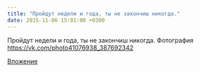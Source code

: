 ```yaml
---
title: "Пройдут недели и года, ты не закончиш никогда."
date: 2015-11-06 15:01:00 +0300
---
```


Пройдут недели и года, ты не закончиш никогда.
Фотография
https://vk.com/photo41076938_387692342

[Вложение](https://vk.com/photo41076938_387692342)
